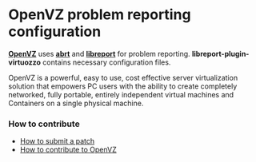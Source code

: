 OpenVZ problem reporting configuration
======================================

[**OpenVZ**](https://openvz.org/) uses [**abrt**](https://github.com/abrt/abrt) and [**libreport**](https://github.com/abrt/libreport) for problem reporting. **libreport-plugin-virtuozzo** contains necessary configuration files.

OpenVZ is a powerful, easy to use, cost effective server virtualization solution
that empowers PC users with the ability to create completely networked, fully
portable, entirely independent virtual machines and Containers on a single
physical machine.

### How to contribute

* [How to submit a patch](https://openvz.org/How_to_submit_patches)
* [How to contribute to OpenVZ](https://openvz.org/Contribute)
